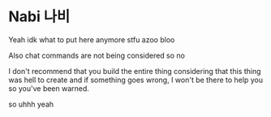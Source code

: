 # Nabi 나비
Yeah idk what to put here anymore stfu azoo bloo

Also chat commands are not being considered so no

I don't recommend that you build the entire thing considering that this thing was hell to create and if something goes wrong, I won't be there to help you so you've been warned.

so uhhh yeah
